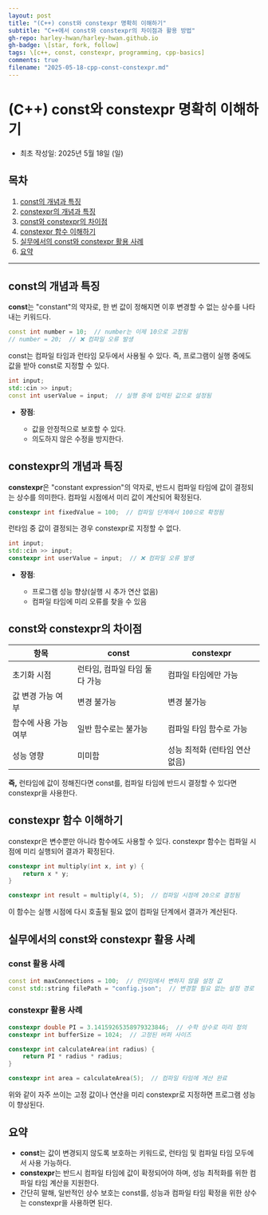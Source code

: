 ```yaml
---
layout: post
title: "(C++) const와 constexpr 명확히 이해하기"
subtitle: "C++에서 const와 constexpr의 차이점과 활용 방법"
gh-repo: harley-hwan/harley-hwan.github.io
gh-badge: \[star, fork, follow]
tags: \[c++, const, constexpr, programming, cpp-basics]
comments: true
filename: "2025-05-18-cpp-const-constexpr.md"
---
```


# (C++) const와 constexpr 명확히 이해하기

* 최초 작성일: 2025년 5월 18일 (일)

## 목차

1. [const의 개념과 특징](#const의-개념과-특징)
2. [constexpr의 개념과 특징](#constexpr의-개념과-특징)
3. [const와 constexpr의 차이점](#const와-constexpr의-차이점)
4. [constexpr 함수 이해하기](#constexpr-함수-이해하기)
5. [실무에서의 const와 constexpr 활용 사례](#실무에서의-const와-constexpr-활용-사례)
6. [요약](#요약)

---

## const의 개념과 특징

**const**는 "constant"의 약자로, 한 번 값이 정해지면 이후 변경할 수 없는 상수를 나타내는 키워드다.

```cpp
const int number = 10;  // number는 이제 10으로 고정됨
// number = 20;  // ❌ 컴파일 오류 발생
```

const는 컴파일 타임과 런타임 모두에서 사용될 수 있다. 즉, 프로그램이 실행 중에도 값을 받아 const로 지정할 수 있다.

```cpp
int input;
std::cin >> input;
const int userValue = input;  // 실행 중에 입력된 값으로 설정됨
```

* **장점**:

  * 값을 안정적으로 보호할 수 있다.
  * 의도하지 않은 수정을 방지한다.

## constexpr의 개념과 특징

**constexpr**은 "constant expression"의 약자로, 반드시 컴파일 타임에 값이 결정되는 상수를 의미한다. 컴파일 시점에서 미리 값이 계산되어 확정된다.

```cpp
constexpr int fixedValue = 100;  // 컴파일 단계에서 100으로 확정됨
```

런타임 중 값이 결정되는 경우 constexpr로 지정할 수 없다.

```cpp
int input;
std::cin >> input;
constexpr int userValue = input;  // ❌ 컴파일 오류 발생
```

* **장점**:

  * 프로그램 성능 향상(실행 시 추가 연산 없음)
  * 컴파일 타임에 미리 오류를 찾을 수 있음

## const와 constexpr의 차이점

| 항목           | const              | constexpr          |
| ------------ | ------------------ | ------------------ |
| 초기화 시점       | 런타임, 컴파일 타임 둘 다 가능 | 컴파일 타임에만 가능        |
| 값 변경 가능 여부   | 변경 불가능             | 변경 불가능             |
| 함수에 사용 가능 여부 | 일반 함수로는 불가능        | 컴파일 타임 함수로 가능      |
| 성능 영향        | 미미함                | 성능 최적화 (런타임 연산 없음) |

**즉,** 런타임에 값이 정해진다면 const를, 컴파일 타임에 반드시 결정할 수 있다면 constexpr을 사용한다.

## constexpr 함수 이해하기

constexpr은 변수뿐만 아니라 함수에도 사용할 수 있다. constexpr 함수는 컴파일 시점에 미리 실행되어 결과가 확정된다.

```cpp
constexpr int multiply(int x, int y) {
    return x * y;
}

constexpr int result = multiply(4, 5);  // 컴파일 시점에 20으로 결정됨
```

이 함수는 실행 시점에 다시 호출될 필요 없이 컴파일 단계에서 결과가 계산된다.

## 실무에서의 const와 constexpr 활용 사례

### const 활용 사례

```cpp
const int maxConnections = 100;  // 런타임에서 변하지 않을 설정 값
const std::string filePath = "config.json";  // 변경할 필요 없는 설정 경로
```

### constexpr 활용 사례

```cpp
constexpr double PI = 3.14159265358979323846;  // 수학 상수로 미리 정의
constexpr int bufferSize = 1024;  // 고정된 버퍼 사이즈

constexpr int calculateArea(int radius) {
    return PI * radius * radius;
}

constexpr int area = calculateArea(5);  // 컴파일 타임에 계산 완료
```

위와 같이 자주 쓰이는 고정 값이나 연산을 미리 constexpr로 지정하면 프로그램 성능이 향상된다.

## 요약

* **const**는 값이 변경되지 않도록 보호하는 키워드로, 런타임 및 컴파일 타임 모두에서 사용 가능하다.
* **constexpr**는 반드시 컴파일 타임에 값이 확정되어야 하며, 성능 최적화를 위한 컴파일 타임 계산을 지원한다.
* 간단히 말해, 일반적인 상수 보호는 const를, 성능과 컴파일 타임 확정을 위한 상수는 constexpr을 사용하면 된다.
